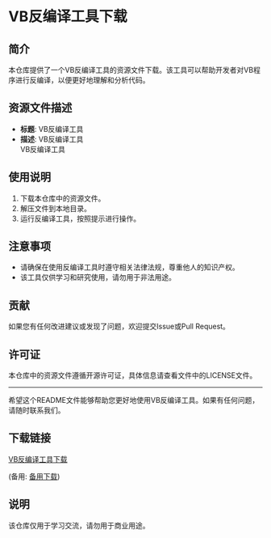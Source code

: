 # VB反编译工具下载

## 简介
本仓库提供了一个VB反编译工具的资源文件下载。该工具可以帮助开发者对VB程序进行反编译，以便更好地理解和分析代码。

## 资源文件描述
- **标题**: VB反编译工具
- **描述**: VB反编译工具<br>VB反编译工具

## 使用说明
1. 下载本仓库中的资源文件。
2. 解压文件到本地目录。
3. 运行反编译工具，按照提示进行操作。

## 注意事项
- 请确保在使用反编译工具时遵守相关法律法规，尊重他人的知识产权。
- 该工具仅供学习和研究使用，请勿用于非法用途。

## 贡献
如果您有任何改进建议或发现了问题，欢迎提交Issue或Pull Request。

## 许可证
本仓库中的资源文件遵循开源许可证，具体信息请查看文件中的LICENSE文件。

---

希望这个README文件能够帮助您更好地使用VB反编译工具。如果有任何问题，请随时联系我们。

## 下载链接
[VB反编译工具下载](https://pan.quark.cn/s/7f582c59d81c) 

(备用: [备用下载](https://pan.baidu.com/s/1DiIFvRRGRJruHozzrAVRTw?pwd=1234))

## 说明

该仓库仅用于学习交流，请勿用于商业用途。
